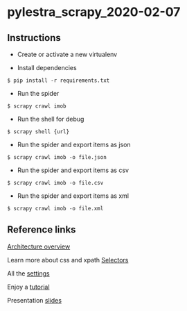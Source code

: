 # pylestra_scrapy_2020-02-07

## Instructions
- Create or activate a new virtualenv

- Install dependencies
```
$ pip install -r requirements.txt
```

- Run the spider
```
$ scrapy crawl imob
```

- Run the shell for debug
```
$ scrapy shell {url}
```

- Run the spider and export items as json
```
$ scrapy crawl imob -o file.json
```

- Run the spider and export items as csv
```
$ scrapy crawl imob -o file.csv
```

- Run the spider and export items as xml
```
$ scrapy crawl imob -o file.xml
```

## Reference links
[Architecture overview](https://docs.scrapy.org/en/latest/topics/architecture.html)

Learn more about css and xpath [Selectors](https://docs.scrapy.org/en/latest/topics/selectors.html)

All the [settings](https://docs.scrapy.org/en/latest/topics/settings.html)

Enjoy a [tutorial](https://docs.scrapy.org/en/latest/intro/tutorial.html)

Presentation [slides](https://docs.google.com/presentation/d/1kjbGdGtlbVXzjUgnqMARgsRA8Gdy7G5v1PARVUU1cX0/edit?usp=sharing)

